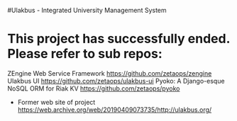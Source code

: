 #Ulakbus - Integrated University Management System

# This project has successfully ended. Please refer to sub repos:
ZEngine Web Service Framework   https://github.com/zetaops/zengine
Ulakbus UI  https://github.com/zetaops/ulakbus-ui
Pyoko: A Django-esque NoSQL ORM for Riak KV https://github.com/zetaops/pyoko


* Former web site of project https://web.archive.org/web/20190409073735/http://ulakbus.org/
